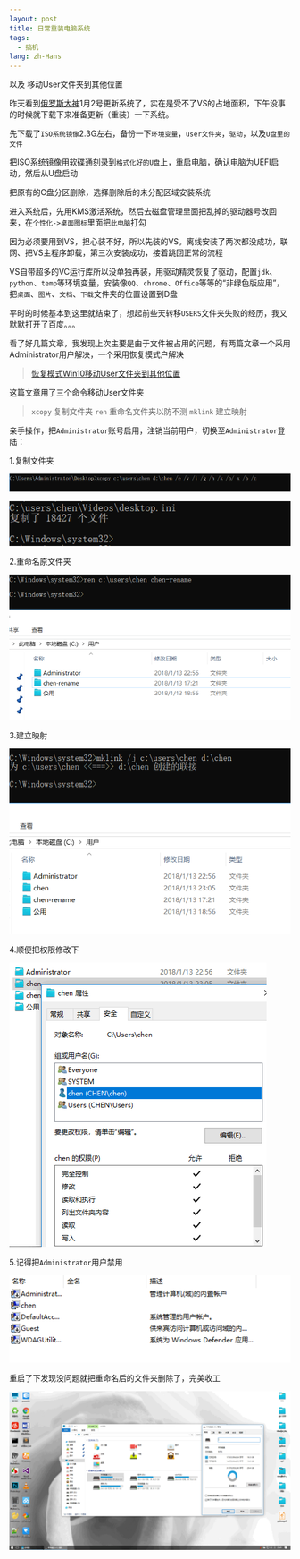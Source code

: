 ```yaml
---
layout: post
title: 日常重装电脑系统
tags:
  - 搞机
lang: zh-Hans
---
```


以及 移动User文件夹到其他位置

<!--more-->

昨天看到[俄罗斯大神](https://tieba.baidu.com/f?kw=%B6%ED%C2%DE%CB%B9%B4%F3%C9%F1%CF%B5%CD%B3&fr=ala0&tpl=5)1月2号更新系统了，实在是受不了VS的占地面积，下午没事的时候就下载下来准备更新（重装）一下系统。

先下载了`ISO系统镜像`2.3G左右，备份一下`环境变量`，`user文件夹`，`驱动`，以及`U盘里的文件`

把ISO系统镜像用软碟通刻录到`格式化好的U盘`上，重启电脑，确认电脑为UEFI启动，然后从U盘启动

把原有的C盘分区删除，选择删除后的未分配区域安装系统

进入系统后，先用KMS激活系统，然后去磁盘管理里面把乱掉的驱动器号改回来，在`个性化->桌面图标`里面把`此电脑`打勾

因为必须要用到VS，担心装不好，所以先装的VS。离线安装了两次都没成功，联网、把VS主程序卸载，第三次安装成功，接着跳回正常的流程

VS自带超多的VC运行库所以没单独再装，用驱动精灵恢复了驱动，配置`jdk`、`python`、`temp`等环境变量，安装像`QQ`、`chrome`、`Office`等等的“非绿色版应用”，把`桌面`、`图片`、`文档`、`下载`文件夹的位置设置到D盘

平时的时候基本到这里就结束了，想起前些天转移`USERS`文件夹失败的经历，我又默默打开了百度。。。

看了好几篇文章，我发现上次主要是由于文件被占用的问题，有两篇文章一个采用Administrator用户解决，一个采用恢复模式户解决

> [恢复模式Win10移动User文件夹到其他位置](http://blog.csdn.net/CrowNAir/article/details/78533051)

这篇文章用了三个命令移动User文件夹

> `xcopy` 复制文件夹
> `ren` 重命名文件夹以防不测
> `mklink` 建立映射

亲手操作，把`Administrator`账号启用，注销当前用户，切换至`Administrator`登陆：

1.复制文件夹

![](https://raw.githubusercontent.com/chen866/chen866.github.io/master/assets/images/2018-01-13_01.png)

![](https://raw.githubusercontent.com/chen866/chen866.github.io/master/assets/images/2018-01-13_02.png)

2.重命名原文件夹

![](https://raw.githubusercontent.com/chen866/chen866.github.io/master/assets/images/2018-01-13_03.png)

3.建立映射

![](https://raw.githubusercontent.com/chen866/chen866.github.io/master/assets/images/2018-01-13_04.png)

4.顺便把权限修改下

![](https://raw.githubusercontent.com/chen866/chen866.github.io/master/assets/images/2018-01-13_05.png)

5.记得把`Administrator`用户禁用

![](https://raw.githubusercontent.com/chen866/chen866.github.io/master/assets/images/2018-01-13_06.png)

重启了下发现没问题就把重命名后的文件夹删除了，完美收工

![](https://raw.githubusercontent.com/chen866/chen866.github.io/master/assets/images/2018-01-13_07.png)
